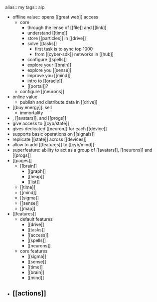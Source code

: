 alias:: my
tags:: aip

- offline value:: opens [[great web]] access
	- core
		- through the lense of [[file]] and [[link]]
		- understand [[time]]
		- store [[particles]] in [[drive]]
		- solve [[tasks]]
			- first task is to sync top 1000
			- from [[cyber-sdk]] networks in [[hub]]
		- configure [[spells]]
		- explore your [[brain]]
		- explore you [[sense]]
		- improve you [[mind]]
		- intro to [[oracle]]
		- [[portal]]?
	- configure [[neurons]]
- online value
	- publish and distribute data in [[drive]]
- [[buy energy]]: sell
	- immortality
- , [[avatars]], and [[progs]]
- give access to [[cyb/state]]
- gives dedicated [[neuron]] for each [[device]]
- supports basic operations on [[signals]]
- replicate [[state]] across [[devices]]
- allow to add [[features]] to [[cyb/mind]]
- superfeature: ability to act as a group of [[avatars]], [[neurons]] and [[progs]]
- [[pages]]
	- [[brain]]
		- [[graph]]
		- [[heap]]
		- [[list]]
	- [[time]]
	- [[mind]]
	- [[sigma]]
	- [[sense]]
	- [[map]]
- [[features]]
	- default features
		- [[drive]]
		- [[tasks]]
		- [[access]]
		- [[spells]]
		- [[neurons]]
	- core features
		- [[sigma]]
		- [[sense]]
		- [[time]]
		- [[brain]]
		- [[mind]]
- [[actions]]
	-
